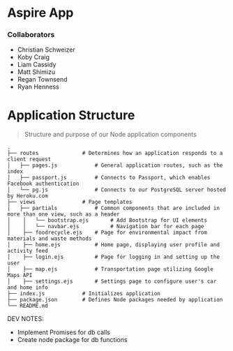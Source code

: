 # Aspire App

### Collaborators
* Christian Schweizer
* Koby Craig
* Liam Cassidy
* Matt Shimizu
* Regan Townsend
* Ryan Henness

Application Structure
=================

> Structure and purpose of our Node application components

    .
    ├── routes              # Determines how an application responds to a client request
    │   ├── pages.js            # General application routes, such as the index 
    │	├── passport.js         # Connects to Passport, which enables Facebook authentication   
    │   └── pg.js               # Connects to our PostgreSQL server hosted by Heroku.com
    ├── views               # Page templates 
    │   ├── partials            # Common components that are included in more than one view, such as a header 
    │    │   └── bootstrap.ejs       # Add Bootstrap for UI elements
    │    │   └── navbar.ejs          # Navigation bar for each page
    │    ├── foodrecycle.ejs    # Page for environmental impact from materials and waste methods
    │    ├── home.ejs           # Home page, displaying user profile and activity feed
    │    ├── login.ejs          # Page for logging in and setting up the user
    │    ├── map.ejs            # Transportation page utilizing Google Maps API
    │    ├── settings.ejs       # Settings page to configure user's car and home info
    ├── index.js            # Initializes application      
    ├── package.json        # Defines Node packages needed by application
    └── README.md           


DEV NOTES:
- Implement Promises for db calls
- Create node package for db functions